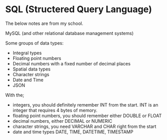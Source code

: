 # SQL (Structered Query Language)
The below notes are from my school.

MySQL (and other relational database management systems)

Some groups of data types:
- Integral types
- Floating point numbers
- Decimal numbers with a fixed number of decimal places
- Spatial data types
- Character strings
- Date and Time
- JSON

With the;
- integers, you should definitely remember INT from the start. INT is an integer that requires 4 bytes of memory.
- floating point numbers, you should remember either DOUBLE or FLOAT
- decimal numbers, either DECIMAL or NUMERIC
- character strings, you need VARCHAR and CHAR right from the start
- date and time types DATE, TIME, DATETIME, TIMESTAMP
